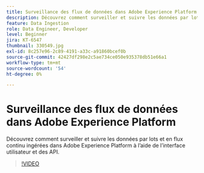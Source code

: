 ```yaml
---
title: Surveillance des flux de données dans Adobe Experience Platform
description: Découvrez comment surveiller et suivre les données par lots et par flux ingérées dans Adobe Experience Platform à l’aide de l’interface utilisateur et des API.
feature: Data Ingestion
role: Data Engineer, Developer
level: Beginner
jira: KT-6547
thumbnail: 330549.jpg
exl-id: 8c257e96-2c89-4191-a33c-a91860bcef0b
source-git-commit: 42427df298e2c5ae734ce050e935378db51e66a1
workflow-type: tm+mt
source-wordcount: '54'
ht-degree: 0%

---
```


# Surveillance des flux de données dans Adobe Experience Platform

Découvrez comment surveiller et suivre les données par lots et en flux continu ingérées dans Adobe Experience Platform à l’aide de l’interface utilisateur et des API.

>[!VIDEO](https://video.tv.adobe.com/v/3409475?quality=12&learn=on)
